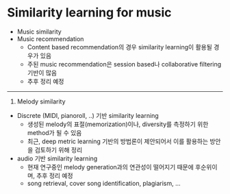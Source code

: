 # Similarity learning for music
* Music similarity
* Music recommendation
    * Content based recommendation의 경우 similarity learning이 활용될 경우가 있음
    * 주된 music recommendation은 session based나 collaborative filtering 기반이 많음
    * 추후 정리 예정
---
1. Melody similarity
* Discrete (MIDI, pianoroll, ..) 기반 similarity learning
    * 생성된 melody의 표절(memorization)이나, diversity를 측정하기 위한 method가 될 수 있음
    * 최근, deep metric learning 기반의 방법론이 제안되어서 이를 활용하는 방안을 검토하기 위해 정리
* audio 기반 similarity learning
    * 현재 연구중인 melody generation과의 연관성이 떨어지기 때문에 후순위이며, 추후 정리 예정
    * song retrieval, cover song identification, plagiarism, ...
